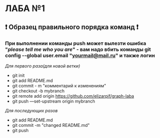 # ЛАБА №1 
## :exclamation: Образец правильного порядка команд :exclamation:
### При выполнении команды push может вылезти ошибка "*please tell me who you are*" - вам надо вбить команды git config --global user.email "yourmail@mail.ru" и также логин

*Для первого раза(для новой ветки)*
- git init
- git add README.md
- git commit - m "комментарий к изменениям"
- git checkout -b mybranch  
- git remote add origin https://github.com/elizarpif/graph-laba
- git push —set-upstream origin mybranch

*Для последующих разов*
- git add README.md
- git commit -m "changed README.md"
- git push